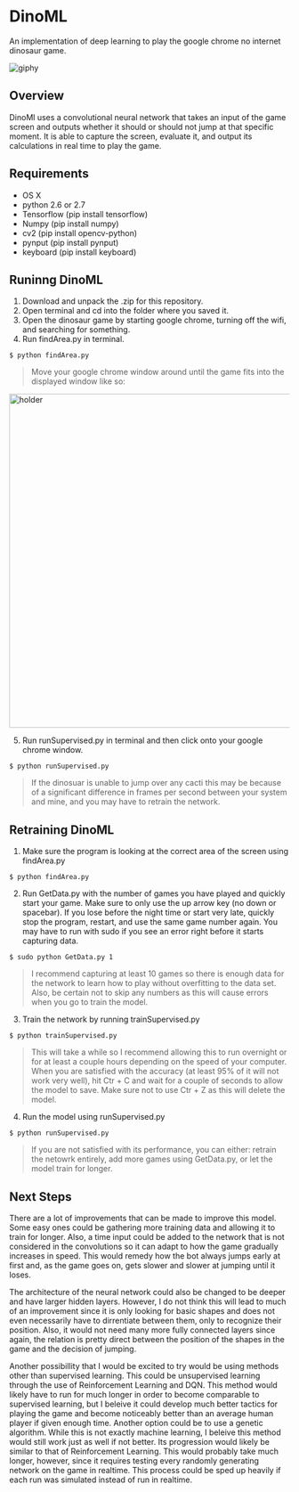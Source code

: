 # DinoML
An implementation of deep learning to play the google chrome no internet dinosaur game.

![giphy](https://user-images.githubusercontent.com/31298849/34912125-9ee2cf30-f88d-11e7-8e19-3de9e1faf5c2.gif)

## Overview

DinoMl uses a convolutional neural network that takes an input of the game screen and outputs whether it should or should not jump at that specific moment. It is able to capture the screen, evaluate it, and output its calculations in real time to play the game.

## Requirements
* OS X
* python 2.6 or 2.7
* Tensorflow (pip install tensorflow)
* Numpy      (pip install numpy)
* cv2        (pip install opencv-python)
* pynput     (pip install pynput)
* keyboard   (pip install keyboard)

## Runinng DinoML

1. Download and unpack the .zip for this repository.
2. Open terminal and cd into the folder where you saved it.
3. Open the dinosaur game by starting google chrome, turning off the wifi, and searching for something.
4. Run findArea.py in terminal.

```
$ python findArea.py
```

>Move your google chrome window around until the game fits into the displayed window like so:
<img width="600" alt="holder" src="https://user-images.githubusercontent.com/31298849/34912316-62c0946e-f893-11e7-9b5d-3176f3dac43d.png">

5. Run runSupervised.py in terminal and then click onto your google chrome window.

```
$ python runSupervised.py
```

>If the dinosuar is unable to jump over any cacti this may be because of a significant difference in frames per second between your system and mine, and you may have to retrain the network.

## Retraining DinoML

1. Make sure the program is looking at the correct area of the screen using findArea.py

```
$ python findArea.py
```
2. Run GetData.py with the number of games you have played and quickly start your game. Make sure to only use the up arrow key (no down or spacebar). If you lose before the night time or start very late, quickly stop the program, restart, and use the same game number again. You may have to run with sudo if you see an error right before it starts capturing data.

```
$ sudo python GetData.py 1
```
>I recommend capturing at least 10 games so there is enough data for the network to learn how to play without overfitting to the data set. Also, be certain not to skip any numbers as this will cause errors when you go to train the model.

3. Train the network by running trainSupervised.py

```
$ python trainSupervised.py
```
>This will take a while so I recommend allowing this to run overnight or for at least a couple hours depending on the speed of your computer. When you are satisfied with the accuracy (at least 95% of it will not work very well), hit Ctr + C and wait for a couple of seconds to allow the model to save. Make sure not to use Ctr + Z as this will delete the model.

4. Run the model using runSupervised.py

```
$ python runSupervised.py
```
>If you are not satisfied with its performance, you can either: retrain the netowrk entirely, add more games using GetData.py, or let the model train for longer.

## Next Steps

There are a lot of improvements that can be made to improve this model. Some easy ones could be gathering more training data and allowing it to train for longer. Also, a time input could be added to the network that is not considered in the convolutions so it can adapt to how the game gradually increases in speed. This would remedy how the bot always jumps early at first and, as the game goes on, gets slower and slower at jumping until it loses. 

The architecture of the neural network could also be changed to be deeper and have larger hidden layers. However, I do not think this will lead to much of an improvement since it is only looking for basic shapes and does not even necessarily have to dirrentiate between them, only to recognize their position. Also, it would not need many more fully connected layers since again, the relation is pretty direct between the position of the shapes in the game and the decision of jumping.

Another possibillity that I would be excited to try would be using methods other than supervised learning. This could be unsupervised learning through the use of Reinforcement Learning and DQN. This method would likely have to run for much longer in order to become comparable to supervised learning, but I beleive it could develop much better tactics for playing the game and become noticeably better than an average human player if given enough time. Another option could be to use a genetic algorithm. While this is not exactly machine learning, I beleive this method would still work just as well if not better. Its progression would likely be similar to that of Reinforcement Learning. This would probably take much longer, however, since it requires testing every randomly generating network on the game in realtime. This process could be sped up heavily if each run was simulated instead of run in realtime.
